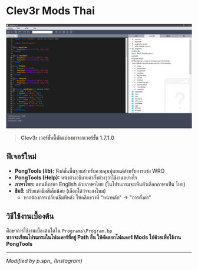 # Clev3r Mods Thai

![ภาพตัวอย่าง](image.png)

> **Clev3r เวอร์ชั่นนี้ดัดแปลงมาจากเวอร์ชั่น 1.7.1.0**

## ฟีเจอร์ใหม่

- **PongTools (lib):** ฟังก์ชั่นพื้นฐานสำหรับควบคุมหุ่นยนต์สำหรับการแข่ง WRO  
- **PongTools (Help):** หน้าต่างอธิบายคำสั่งต่างๆว่าใช้งานอย่างไร  
- **ภาษาไทย:** แทนที่ภาษา English ด้วยภาษาไทย (ในโปรแกรมจะเห็นตัวเลือกภาษาเป็น ไทย)  
- **ธีมสี:** ปรับแต่งธีมสีเล็กน้อย (เลือกได้ว่าจะลงไหม)  
  - หากต้องการเปลี่ยนธีมทีหลัง ให้คลิกขวาที่ "หน้าหลัก" → "การตั้งค่า"

## วิธีใช้งานเบื้องต้น

ศึกษาการใช้งานเบื้องต้นได้ใน `Programs\Program.bp`  
**หากจะเขียนโปรแกรมในโฟลเดอร์ที่อยู่ Path อื่น ให้คัดลอกโฟลเดอร์ Mods ไปด้วยเพื่อใช้งาน PongTools**

---

*Modified by p.spn_ (Instagram)*